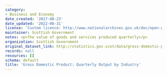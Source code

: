 ```yaml
---
category:
- Business and Economy
date_created: '2017-08-23'
date_updated: '2022-08-31'
license: 'Custom licence: http://www.nationalarchives.gov.uk/doc/open-government-licence/version/3/'
maintainer: Scottish Government
notes: <p>The value of goods and services produced quarterly</p>
organization: Scottish Government
original_dataset_link: http://statistics.gov.scot/data/gross-domestic-product-quarterly-output-by-industry
records: null
resources: []
schema: default
title: 'Gross Domestic Product: Quarterly Output by Industry'
---
```

